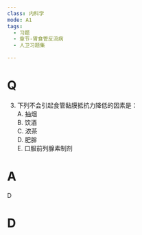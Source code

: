 ```yaml
---
class: 内科学
mode: A1
tags:
  - 习题
  - 章节-胃食管反流病
  - 人卫习题集

---
```


# Q

3. 下列不会引起食管黏膜抵抗力降低的因素是：  
A. 抽烟  
B. 饮酒  
C. 浓茶  
D. 肥胖  
E. 口服前列腺素制剂  
# A
D
# D
